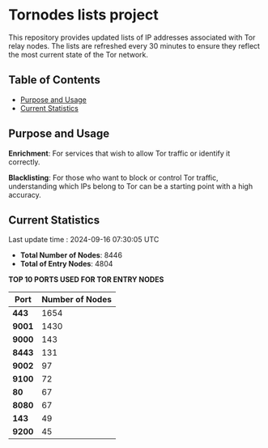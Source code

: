 # Tornodes lists project

This repository provides updated lists of IP addresses associated with Tor relay nodes. The lists are refreshed every 30 minutes to ensure they reflect the most current state of the Tor network.

## Table of Contents

- [Purpose and Usage](#purpose-and-usage)
- [Current Statistics](#current-statistics)


## Purpose and Usage

**Enrichment**: For services that wish to allow Tor traffic or identify it correctly.

**Blacklisting**: For those who want to block or control Tor traffic, understanding which IPs belong to Tor can be a starting point with a high accuracy.

## Current Statistics

Last update time : 2024-09-16 07:30:05 UTC

- **Total Number of Nodes**: 8446
- **Total of Entry Nodes**: 4804

**TOP 10 PORTS USED FOR TOR ENTRY NODES**

| **Port** | **Number of Nodes** |
|------|-----------------|
| **443**   | 1654  |
| **9001**   | 1430  |
| **9000**   | 143  |
| **8443**   | 131  |
| **9002**   | 97  |
| **9100**   | 72  |
| **80**   | 67  |
| **8080**   | 67  |
| **143**   | 49  |
| **9200**   | 45  |

